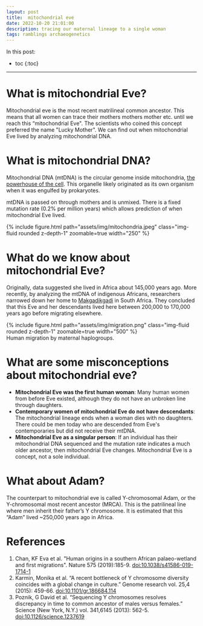 ```yaml
---
layout: post
title:  mitochondrial eve
date: 2022-10-20 21:01:00
description: tracing our maternal lineage to a single woman
tags: ramblings archaeogenetics
---
```


In this post:
* toc
{:toc}
  
***

# What is mitochondrial Eve?
Mitochondrial eve is the most recent matrilineal common ancestor. This means that all women can trace their mothers mothers mother etc. until we reach this “mitochondrial Eve". The scientists who coined this concept preferred the name "Lucky Mother". We can find out when mitochondrial Eve lived by analyzing mitochondrial DNA.

# What is mitochondrial DNA?
Mitochondrial DNA (mtDNA) is the circular genome inside mitochondria, [the powerhouse of the cell](https://knowyourmeme.com/memes/mitochondria-is-the-powerhouse-of-the-cell). This organelle likely originated as its own organism when it was engulfed by prokaryotes. 

mtDNA is passed on through mothers and is unmixed. There is a fixed mutation rate (0.2% per million years) which allows prediction of when mitochondrial Eve lived.

<div class="text-center">
    {% include figure.html path="assets/img/mitochondria.jpeg" class="img-fluid rounded z-depth-1" zoomable=true  width="250" %}
</div>

# What do we know about mitochondrial Eve?
Originally, data suggested she lived in Africa about 145,000 years ago. More recently, by analyzing the mtDNA of indigenous Africans, researchers narrowed down her home to [Makgadikgadi](https://en.wikipedia.org/wiki/Makgadikgadi_Pan) in South Africa. They concluded that this Eve and her descendants lived here between 200,000 to 170,000 years ago before migrating elsewhere.

<div class="text-center">
    {% include figure.html path="assets/img/migration.png" class="img-fluid rounded z-depth-1" zoomable=true  width="500" %}
</div>
<div class="caption"> Human migration by maternal haplogroups. </div>


# What are some misconceptions about mitochondrial eve?
- **Mitochondrial Eve was the first human woman**: Many human women from before Eve existed, although they do not have an unbroken line through daughters.
- **Contemporary women of mitochondrial Eve do not have descendants**: The mitochondrial lineage ends when a woman dies with no daughters. There could be men today who are descended from Eve's contemporaries but did not receive their mtDNA.
- **Mitochondrial Eve as a singular person**: If an individual has their mitochondrial DNA sequenced and the mutation rate indicates a much older ancestor, then mitochondrial Eve changes. Mitochondrial Eve is a concept, not a sole individual.

# What about Adam?
The counterpart to mitochondrial eve is called Y-chromosomal Adam, or the Y-chromosomal most recent ancestor (MRCA). This is the patrilineal line where men inherit their father’s Y chromosome. It is estimated that this “Adam” lived ~250,000 years ago in Africa.

# References
1. Chan, KF Eva et al. "Human origins in a southern African palaeo-wetland and first migrations". Nature 575 (2019):185-9. [doi:10.1038/s41586-019-1714-1](https://doi.org/10.1038/s41586-019-1714-1)
2. Karmin, Monika et al. “A recent bottleneck of Y chromosome diversity coincides with a global change in culture.” Genome research vol. 25,4 (2015): 459-66. [doi:10.1101/gr.186684.114](https://doi.org/10.1101/gr.186684.114)
3. Poznik, G David et al. “Sequencing Y chromosomes resolves discrepancy in time to common ancestor of males versus females.” Science (New York, N.Y.) vol. 341,6145 (2013): 562-5. [doi:10.1126/science.1237619](https://doi.org/10.1126/science.1237619)